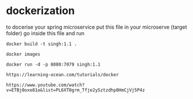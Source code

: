 # dockerization
to docerise your spring microservice
put this file in your microserve (target folder)
go inside this file and run 

 ```
 docker build -t singh:1.1 .
 
 docker images 
 
 docker run -d -p 8080:7079 singh:1.1
 
 https://learning-ocean.com/tutorials/docker

https://www.youtube.com/watch?v=ETBj0oxe81o&list=PL6XT0grm_Tfje2ySztzdhp0HmCjVj5P4z
